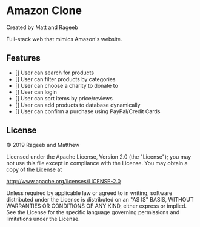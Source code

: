 # Amazon Clone

Created by Matt and Rageeb

Full-stack web that mimics Amazon's website.

## Features
- [] User can search for products
- [] User can filter products by categories
- [] User can choose a charity to donate to
- [] User can login
- [] User can sort items by price/reviews
- [] User can add products to database dynamically
- [] User can confirm a purchase using PayPal/Credit Cards

## License
© 2019 Rageeb and Matthew

Licensed under the Apache License, Version 2.0 (the "License"); you may not use this file except in compliance with the License. You may obtain a copy of the License at

http://www.apache.org/licenses/LICENSE-2.0

Unless required by applicable law or agreed to in writing, software distributed under the License is distributed on an "AS IS" BASIS, WITHOUT WARRANTIES OR CONDITIONS OF ANY KIND, either express or implied. See the License for the specific language governing permissions and limitations under the License.
